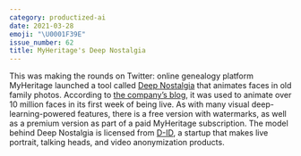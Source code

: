 ```yaml
---
category: productized-ai
date: 2021-03-28
emoji: "\U0001F39E"
issue_number: 62
title: MyHeritage's Deep Nostalgia
---
```


This was making the rounds on Twitter: online genealogy platform MyHeritage launched a tool called [Deep Nostalgia](https://www.myheritage.com/deep-nostalgia?utm_campaign=Dynamically%20Typed&utm_medium=email&utm_source=Revue%20newsletter) that animates faces in old family photos.
According to [the company’s blog](https://blog.myheritage.com/2021/03/deep-nostalgia-is-an-internet-sensation/?utm_campaign=Dynamically%20Typed&utm_medium=email&utm_source=Revue%20newsletter), it was used to animate over 10 million faces in its first week of being live.
As with many visual deep-learning-powered features, there is a free version with watermarks, as well as a premium version as part of a paid MyHeritage subscription.
The model behind Deep Nostalgia is licensed from [D-ID](https://www.d-id.com?utm_campaign=Dynamically%20Typed&utm_medium=email&utm_source=Revue%20newsletter), a startup that makes live portrait, talking heads, and video anonymization products.
